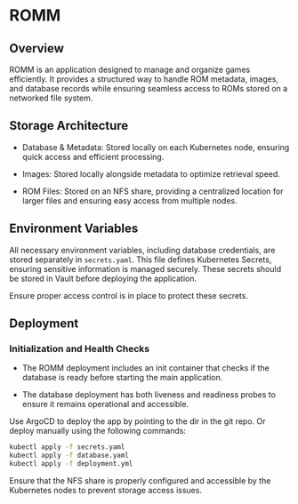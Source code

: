 # ROMM

## Overview

ROMM is an application designed to manage and organize games efficiently.
It provides a structured way to handle ROM metadata, images, and database
records while ensuring seamless access to ROMs stored on a networked file system.

## Storage Architecture

* Database & Metadata: Stored locally on each Kubernetes node, ensuring
quick access and efficient processing.

* Images: Stored locally alongside metadata to optimize retrieval speed.

* ROM Files: Stored on an NFS share, providing a centralized location for
larger files and ensuring easy access from multiple nodes.

## Environment Variables

All necessary environment variables, including database credentials,
are stored separately in `secrets.yaml`. This file defines Kubernetes Secrets,
ensuring sensitive information is managed securely.
These secrets should be stored in Vault before deploying the application.

Ensure proper access control is in place to protect these secrets.

## Deployment

### Initialization and Health Checks

* The ROMM deployment includes an init container that checks if the database is
ready before starting the main application.

* The database deployment has both liveness and readiness probes to ensure it
remains operational and accessible.

Use ArgoCD to deploy the app by pointing to the dir in the git repo.
Or deploy manually using the following commands:

```sh
kubectl apply -f secrets.yaml
kubectl apply -f database.yaml
kubectl apply -f deployment.yml
```

Ensure that the NFS share is properly configured and accessible by
the Kubernetes nodes to prevent storage access issues.
